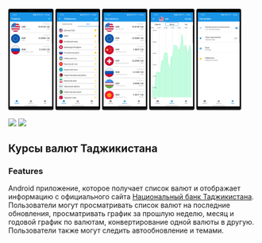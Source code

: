 <img src="/docs/1.png" width=18% height=18%> <img src="/docs/2.png" width=18% height=18%>
<img src="/docs/3.png" width=18% height=18%> <img src="/docs/4.png" width=18% height=18%>
<img src="/docs/5.png" width=18% height=18%>

<p valign="top">
    <a href="https://play.google.com/store/apps/details?id=com.developer.valyutaapp">
    <img src="https://play.google.com/intl/en_us/badges/static/images/badges/en_badge_web_generic.png" height="100"></a>
    <a href="https://play.google.com/store/apps/details?id=com.developer.valyutaapp">
    <img src="https://static-00.iconduck.com/assets.00/app-huawei-uk-icon-512x153-qosx82ey.png" height="75"></a>
</p>

## Курсы валют Таджикистана

### Features
Android приложение, которое получает список валют и  отображает информацию
с официального сайта [Национальный банк Таджикистана](https://www.nbt.tj/ru/kurs/kurs.php).
Пользователи могут просматривать список валют на последние обновления,
просматривать график за прошлую неделю, месяц и годовой график по валютам,
конвертирование одной валюты в другую. Пользователи также могут следить автообновление и темами.
